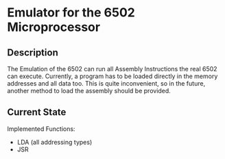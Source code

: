 # Emulator for the 6502 Microprocessor

## Description

The Emulation of the 6502 can run all Assembly Instructions the real 6502 can execute. Currently, a program has to be loaded directly in the memory addresses and all data too.
This is quite inconvenient, so in the future, another method to load the assembly should be provided.

## Current State

Implemented Functions:
- LDA (all addressing types)
- JSR
